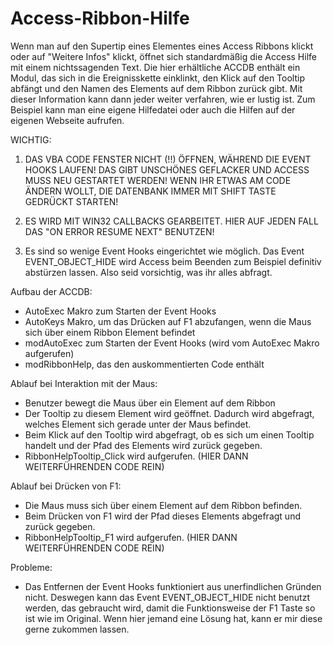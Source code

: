 Access-Ribbon-Hilfe
===================

Wenn man auf den Supertip eines Elementes eines Access Ribbons klickt oder auf "Weitere Infos" klickt, öffnet sich standardmäßig die Access Hilfe mit einem nichtssagenden Text.
Die hier erhältliche ACCDB enthält ein Modul, das sich in die Ereignisskette einklinkt, den Klick auf den Tooltip abfängt und den Namen des Elements auf dem Ribbon zurück gibt.
Mit dieser Information kann dann jeder weiter verfahren, wie er lustig ist. Zum Beispiel kann man eine eigene Hilfedatei oder auch die Hilfen auf der eigenen Webseite aufrufen.

WICHTIG:
1) DAS VBA CODE FENSTER NICHT (!!) ÖFFNEN, WÄHREND DIE EVENT HOOKS LAUFEN! DAS GIBT UNSCHÖNES GEFLACKER UND ACCESS MUSS NEU GESTARTET WERDEN! WENN IHR ETWAS AM CODE ÄNDERN WOLLT, DIE DATENBANK IMMER MIT SHIFT TASTE GEDRÜCKT STARTEN!

2) ES WIRD MIT WIN32 CALLBACKS GEARBEITET. HIER AUF JEDEN FALL DAS "ON ERROR RESUME NEXT" BENUTZEN!

3) Es sind so wenige Event Hooks eingerichtet wie möglich. Das Event EVENT\_OBJECT_HIDE wird Access beim Beenden zum Beispiel definitiv abstürzen lassen. Also seid vorsichtig, was ihr alles abfragt.


Aufbau der ACCDB:

- AutoExec Makro zum Starten der Event Hooks
- AutoKeys Makro, um das Drücken auf F1 abzufangen, wenn die Maus sich über einem Ribbon Element befindet
- modAutoExec  zum Starten der Event Hooks (wird vom AutoExec Makro aufgerufen)
- modRibbonHelp, das den auskommentierten Code enthält


Ablauf bei Interaktion mit der Maus:

- Benutzer bewegt die Maus über ein Element auf dem Ribbon
- Der Tooltip zu diesem Element wird geöffnet. Dadurch wird abgefragt, welches Element sich gerade unter der Maus befindet.
- Beim Klick auf den Tooltip wird abgefragt, ob es sich um einen Tooltip handelt und der Pfad des Elements wird zurück gegeben.
- RibbonHelpTooltip_Click wird aufgerufen. (HIER DANN WEITERFÜHRENDEN CODE REIN)


Ablauf bei Drücken von F1:

- Die Maus muss sich über einem Element auf dem Ribbon befinden.
- Beim Drücken von F1 wird der Pfad dieses Elements abgefragt und zurück gegeben.
- RibbonHelpTooltip_F1 wird aufgerufen. (HIER DANN WEITERFÜHRENDEN CODE REIN)


Probleme:

- Das Entfernen der Event Hooks funktioniert aus unerfindlichen Gründen nicht. Deswegen kann das Event EVENT\_OBJECT_HIDE nicht benutzt werden, das gebraucht wird, damit die Funktionsweise der F1 Taste so ist wie im Original. Wenn hier jemand eine Lösung hat, kann er mir diese gerne zukommen lassen.
